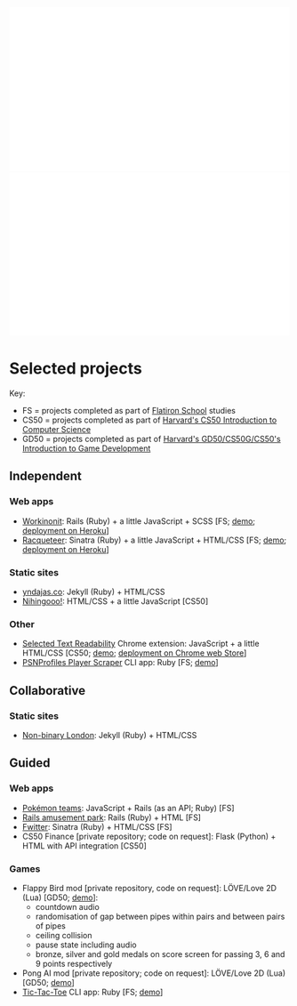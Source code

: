 ![](https://github.com/yndajas/github-stats/blob/master/generated/overview.svg)
![](https://github.com/yndajas/github-stats/blob/master/generated/languages.svg)

# Selected projects

Key: 
- FS = projects completed as part of [Flatiron School](https://flatironschool.com/career-courses/coding-bootcamp/online) studies
- CS50 = projects completed as part of [Harvard's CS50 Introduction to Computer Science](https://cs50.harvard.edu/x/2020)
- GD50 = projects completed as part of [Harvard's GD50/CS50G/CS50's Introduction to Game Development](https://cs50.harvard.edu/games/2018)

## Independent

### Web apps
- [Workinonit](https://github.com/yndajas/Workinonit): Rails (Ruby) + a little JavaScript + SCSS \[FS; [demo](https://www.youtube.com/watch?v=PYwX1QGj6os); [deployment on Heroku](http://workinonit.yndajas.co)\]
- [Racqueteer](https://github.com/yndajas/Racqueteer): Sinatra (Ruby) + a little JavaScript + HTML/CSS \[FS; [demo](https://www.youtube.com/watch?v=nK35Tuxfkso); [deployment on Heroku](http://racqueteer.yndajas.co)\]

### Static sites
- [yndajas.co](https://github.com/yndajas/yndajas.co): Jekyll (Ruby) + HTML/CSS
- [Nihingooo!](https://github.com/yndajas/Nihongooo): HTML/CSS + a little JavaScript \[CS50\]

### Other
- [Selected Text Readability](https://github.com/yndajas/selected-text-readability) Chrome extension: JavaScript + a little HTML/CSS \[CS50; [demo](https://www.youtube.com/watch?v=_AP_qb5wuMA); [deployment on Chrome web Store](https://chrome.google.com/webstore/detail/selected-text-readability/gmmgeofdbimelpnapecnbdckopibaecl)\]
- [PSNProfiles Player Scraper](https://github.com/yndajas/PSNProfiles-player-scraper) CLI app: Ruby \[FS; [demo](https://www.youtube.com/watch?v=l1yA_LfLz-c)\]

## Collaborative

### Static sites
- [Non-binary London](https://github.com/nonbinarylondon/Non-binary-London-website): Jekyll (Ruby) + HTML/CSS

## Guided

### Web apps

- [Pokémon teams](https://github.com/yndajas/js-rails-as-api-pokemon-teams-project-online-web-sp-000): JavaScript + Rails (as an API; Ruby) \[FS\]
- [Rails amusement park](https://github.com/yndajas/rails-amusement-park-online-web-sp-000): Rails (Ruby) + HTML \[FS\]
- [Fwitter](https://github.com/yndajas/sinatra-fwitter-group-project-online-web-sp-000): Sinatra (Ruby) + HTML/CSS \[FS\]
- CS50 Finance [private repository; code on request]: Flask (Python) + HTML with API integration \[CS50\]

### Games
- Flappy Bird mod \[private repository, code on request\]: LÖVE/Love 2D (Lua) \[GD50; [demo](https://www.youtube.com/watch?v=sxE1qx6wy1c)\]:
    - countdown audio
    - randomisation of gap between pipes within pairs and between pairs of pipes
    - ceiling collision
    - pause state including audio
    - bronze, silver and gold medals on score screen for passing 3, 6 and 9 points respectively
- Pong AI mod \[private repository; code on request\]: LÖVE/Love 2D (Lua) \[GD50; [demo](https://www.youtube.com/watch?v=Cjdwoz1tBIQ)\]
- [Tic-Tac-Toe](https://github.com/yndajas/ttt-with-ai-project-online-web-sp-000) CLI app: Ruby \[FS; [demo](https://www.youtube.com/watch?v=_M3nB_ZpLBE)\]
